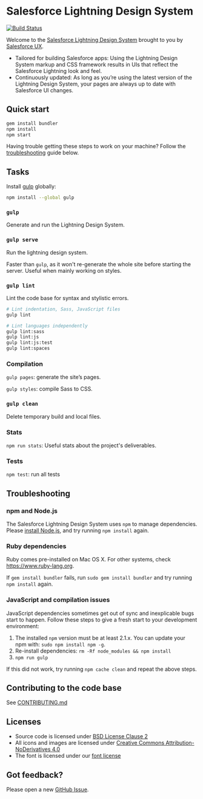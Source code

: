# Salesforce Lightning Design System

[![Build Status](https://travis-ci.com/salesforce-ux/design-system-internal.svg?token=BMXxPFKR5GZuYsqAFsEf&branch=summer-16)](https://travis-ci.com/salesforce-ux/design-system-internal)

Welcome to the [Salesforce Lightning Design System](https://www.lightningdesignsystem.com) brought to you by [Salesforce UX](https://twitter.com/salesforceux).

* Tailored for building Salesforce apps: Using the Lightning Design System markup and CSS framework results in UIs that reflect the Salesforce Lightning look and feel.
* Continuously updated: As long as you’re using the latest version of the Lightning Design System, your pages are always up to date with Salesforce UI changes.

## Quick start

```bash
gem install bundler
npm install
npm start
```

Having trouble getting these steps to work on your machine? Follow the [troubleshooting](#troubleshooting) guide below.

## Tasks

Install [gulp](http://gulpjs.com/) globally:

```bash
npm install --global gulp
```

### `gulp`

Generate and run the Lightning Design System.

### `gulp serve`

Run the lightning design system.

Faster than `gulp`, as it won't re-generate the whole site before starting the server. Useful when mainly working on styles.

### `gulp lint`

Lint the code base for syntax and stylistic errors.

```bash
# Lint indentation, Sass, JavaScript files
gulp lint

# Lint languages independently
gulp lint:sass
gulp lint:js
gulp lint:js:test
gulp lint:spaces
```

### Compilation

`gulp pages`: generate the site’s pages.

`gulp styles`: compile Sass to CSS.

### `gulp clean`

Delete temporary build and local files.

### Stats

`npm run stats`: Useful stats about the project's deliverables.

### Tests

`npm test`: run all tests

## Troubleshooting

### npm and Node.js

The Salesforce Lightning Design System uses `npm` to manage dependencies. Please [install Node.js](https://nodejs.org), and try running `npm install` again.

### Ruby dependencies

Ruby comes pre-installed on Mac OS X. For other systems, check <https://www.ruby-lang.org>.

If `gem install bundler` fails, run `sudo gem install bundler` and try running `npm install` again.

### JavaScript and compilation issues

JavaScript dependencies sometimes get out of sync and inexplicable bugs start to happen. Follow these steps to give a fresh start to your development environment:

1. The installed `npm` version must be at least 2.1.x. You can update your npm with: `sudo npm install npm -g`.
2. Re-install dependencies: `rm -Rf node_modules && npm install`
3. `npm run gulp`

If this did not work, try running `npm cache clean` and repeat the above steps.

## Contributing to the code base

See <a href="CONTRIBUTING.md">CONTRIBUTING.md</a>

## Licenses

* Source code is licensed under [BSD License Clause 2](http://opensource.org/licenses/BSD-2-Clause)
* All icons and images are licensed under [Creative Commons Attribution-NoDerivatives 4.0](http://creativecommons.org/licenses/by-nd/4.0/)
* The font is licensed under our [font license](https://www.lightningdesignsystem.com/assets/licenses/License-for-font.txt)

## Got feedback?

Please open a new <a href="https://github.com/salesforce-ux/design-system/issues">GitHub Issue</a>.
